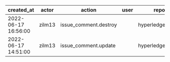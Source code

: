 |          created_at | actor  | action                | user | repo             |
| ------------------- | ------ | --------------------- | ---- | ---------------- |
| 2022-06-17 16:56:00 | zilm13 | issue_comment.destroy |      | hyperledger/besu |
| 2022-06-17 14:51:00 | zilm13 | issue_comment.update  |      | hyperledger/besu |
